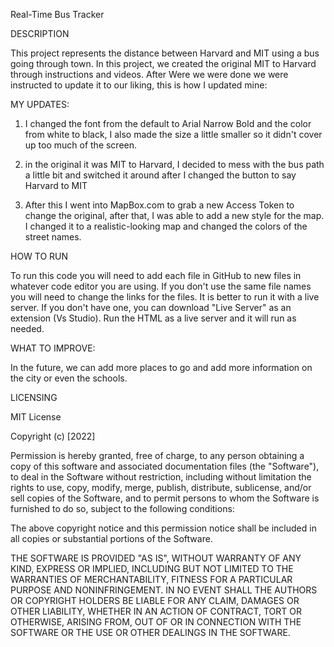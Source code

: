 Real-Time Bus Tracker

DESCRIPTION

This project represents the distance between Harvard and MIT using a bus going through town. In this project, we created the original MIT to Harvard through instructions and videos. After Were we were done we were instructed to update it to our liking, this is how I updated mine:

MY UPDATES:

  1. I changed the font from the default to Arial Narrow Bold and the color from white to black, I also made the size a little smaller so it didn't cover up too much of the screen.
  
  2. in the original it was MIT to Harvard, I decided to mess with the bus path a little bit and switched it around after I changed the button to say Harvard to MIT
  
  4. After this I went into MapBox.com to grab a new Access Token to change the original, after that, I was able to add a new style for the map. I changed it to a realistic-looking map and changed the colors of the street names.

HOW TO RUN 

To run this code you will need to add each file in GitHub to new files in whatever code editor you are using. If you don't use the same file names you will need to change the links for the files. It is better to run it with a live server. If you don't have one, you can download "Live Server" as an extension (Vs Studio). Run the HTML as a live server and it will run as needed.

WHAT TO IMPROVE:

In the future, we can add more places to go and add more information on the city or even the schools.

LICENSING

MIT License

Copyright (c) [2022]

Permission is hereby granted, free of charge, to any person obtaining a copy
of this software and associated documentation files (the "Software"), to deal
in the Software without restriction, including without limitation the rights
to use, copy, modify, merge, publish, distribute, sublicense, and/or sell
copies of the Software, and to permit persons to whom the Software is
furnished to do so, subject to the following conditions:

The above copyright notice and this permission notice shall be included in all
copies or substantial portions of the Software.

THE SOFTWARE IS PROVIDED "AS IS", WITHOUT WARRANTY OF ANY KIND, EXPRESS OR
IMPLIED, INCLUDING BUT NOT LIMITED TO THE WARRANTIES OF MERCHANTABILITY,
FITNESS FOR A PARTICULAR PURPOSE AND NONINFRINGEMENT. IN NO EVENT SHALL THE
AUTHORS OR COPYRIGHT HOLDERS BE LIABLE FOR ANY CLAIM, DAMAGES OR OTHER
LIABILITY, WHETHER IN AN ACTION OF CONTRACT, TORT OR OTHERWISE, ARISING FROM,
OUT OF OR IN CONNECTION WITH THE SOFTWARE OR THE USE OR OTHER DEALINGS IN THE
SOFTWARE.
